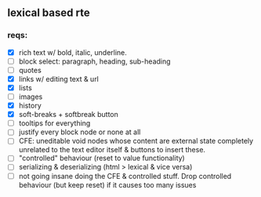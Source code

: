 ## lexical based rte

### reqs:

- [x] rich text w/ bold, italic, underline.
- [ ] block select: paragraph, heading, sub-heading
- [ ] quotes
- [x] links w/ editing text & url
- [x] lists
- [ ] images
- [x] history
- [x] soft-breaks + softbreak button
- [ ] tooltips for everything
- [ ] justify every block node or none at all
- [ ] CFE: uneditable void nodes whose content are external state completely unrelated to the text editor itself & buttons to insert these.
- [ ] "controlled" behaviour (reset to value functionality)
- [ ] serializing & deserializing (html > lexical & vice versa)
- [ ] not going insane doing the CFE & controlled stuff. Drop controlled behaviour (but keep reset) if it causes too many issues
